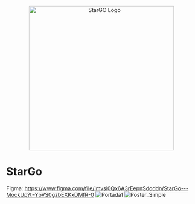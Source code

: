 <p align="center">
  <a href="https://themer.dev">
    <img src="https://github.com/pauwma/StarGo/assets/114858315/d1b8da14-3567-42fc-8842-ab2c594ccc75" width="384" alt="StarGO Logo" />
  </a>
</p>

# StarGo

Figma: https://www.figma.com/file/Imvsi0Qx6A3rEepnSdoddn/StarGo---MockUp?t=YbVS0gzbEXKxDMfR-0
![Portada1](https://user-images.githubusercontent.com/114858315/222991070-0336ada2-260a-47d3-80e0-b7ea3b7622e4.png)
![Poster_Simple](https://user-images.githubusercontent.com/114858315/222991031-d97b8abb-e43a-407c-85f8-954da6870bc3.png)
